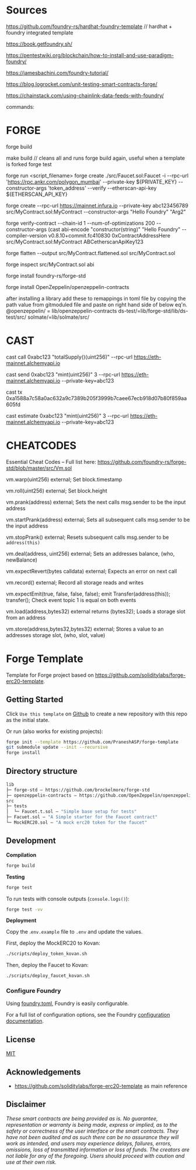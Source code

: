 

# Sources

https://github.com/foundry-rs/hardhat-foundry-template // hardhat + foundry integrated template

https://book.getfoundry.sh/

https://pentestwiki.org/blockchain/how-to-install-and-use-paradigm-foundry/

https://jamesbachini.com/foundry-tutorial/

https://blog.logrocket.com/unit-testing-smart-contracts-forge/

https://chainstack.com/using-chainlink-data-feeds-with-foundry/


commands:

# FORGE

forge build

make build  // cleans all and runs forge build again, useful when a template is forked
forge test

forge run <script_filename>
forge create ./src/Faucet.sol:Faucet -i --rpc-url 'https://rpc.ankr.com/polygon_mumbai' --private-key ${PRIVATE_KEY} --constructor-args 'token_address'  --verify 
 --etherscan-api-key  ${ETHERSCAN_API_KEY}

forge create --rpc-url https://mainnet.infura.io --private-key abc123456789 src/MyContract.sol:MyContract --constructor-args "Hello Foundry" "Arg2"

forge verify-contract --chain-id 1 --num-of-optimizations 200 --constructor-args (cast abi-encode "constructor(string)" "Hello Foundry" --compiler-version v0.8.10+commit.fc410830 0xContractAddressHere src/MyContract.sol:MyContract ABCetherscanApiKey123

forge flatten --output src/MyContract.flattened.sol src/MyContract.sol

forge inspect src/MyContract.sol abi

forge install foundry-rs/forge-std

forge install OpenZeppelin/openzeppelin-contracts

after installing a library add these to remappings in toml file by copying the path value from gitmoduled file and paste on right hand side of below eq'n.
@openzeppelin/ = lib/openzeppelin-contracts
ds-test/=lib/forge-std/lib/ds-test/src/
solmate/=lib/solmate/src/

# CAST

cast call 0xabc123 "totalSupply()(uint256)" --rpc-url https://eth-mainnet.alchemyapi.io

cast send 0xabc123 "mint(uint256)" 3 --rpc-url https://eth-mainnet.alchemyapi.io --private-key=abc123

cast tx 0xa1588a7c58a0ac632a9c7389b205f3999b7caee67ecb918d07b80f859aa605fd

cast estimate 0xabc123 "mint(uint256)" 3 --rpc-url https://eth-mainnet.alchemyapi.io --private-key=abc123

# CHEATCODES

Essential Cheat Codes – Full list here: https://github.com/foundry-rs/forge-std/blob/master/src/Vm.sol

vm.warp(uint256) external; Set block.timestamp

vm.roll(uint256) external; Set block.height

vm.prank(address) external; Sets the next calls msg.sender to be the input address

vm.startPrank(address) external; Sets all subsequent calls msg.sender to be the input address

vm.stopPrank() external; Resets subsequent calls msg.sender to be `address(this)`

vm.deal(address, uint256) external; Sets an addresses balance, (who, newBalance)

vm.expectRevert(bytes calldata) external; Expects an error on next call

vm.record() external; Record all storage reads and writes

vm.expectEmit(true, false, false, false); emit Transfer(address(this)); transfer(); Check event topic 1 is equal on both events

vm.load(address,bytes32) external returns (bytes32); Loads a storage slot from an address

vm.store(address,bytes32,bytes32) external; Stores a value to an addresses storage slot, (who, slot, value)






# Forge Template

Template for Forge project based on https://github.com/soliditylabs/forge-erc20-template.

## Getting Started

Click `Use this template` on [Github](https://github.com/PraneshASP/forge-template) to create a new repository with this repo as the initial state.

Or run (also works for existing projects):

```bash
forge init --template https://github.com/PraneshASP/forge-template
git submodule update --init --recursive
forge install
```

## Directory structure

```ml
lib
├─ forge-std — https://github.com/brockelmore/forge-std
├─ openzeppelin-contracts — https://github.com/OpenZeppelin/openzeppelin-contracts
src
├─ tests
│  └─ Faucet.t.sol — "Simple base setup for tests"
├─ Facuet.sol — "A Simple starter for the Faucet contract"
└─ MockERC20.sol — "A mock erc20 token for the faucet"

```

## Development

**Compilation**

```bash
forge build
```

**Testing**

```bash
forge test
```

To run tests with console outputs (`console.logs()`):

```bash
forge test -vv
```


**Deployment**

Copy the .`env.example` file to `.env` and update the values.

First, deploy the MockERC20 to Kovan:

```bash
./scripts/deploy_token_kovan.sh
```

Then, deploy the Faucet to Kovan:

```bash
./scripts/deploy_faucet_kovan.sh
```

### Configure Foundry

Using [foundry.toml](./foundry.toml), Foundry is easily configurable.

For a full list of configuration options, see the Foundry [configuration documentation](https://github.com/gakonst/foundry/blob/master/config/README.md#all-options).

## License

[MIT](https://github.com/PraneshASP/forge-template/blob/master/LICENSE)

## Acknowledgements

- https://github.com/soliditylabs/forge-erc20-template as main reference

## Disclaimer

_These smart contracts are being provided as is. No guarantee, representation or warranty is being made, express or implied, as to the safety or correctness of the user interface or the smart contracts. They have not been audited and as such there can be no assurance they will work as intended, and users may experience delays, failures, errors, omissions, loss of transmitted information or loss of funds. The creators are not liable for any of the foregoing. Users should proceed with caution and use at their own risk._
